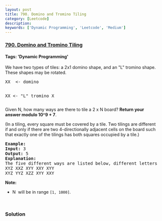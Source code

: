```yaml
---
layout: post
title: 790. Domino and Tromino Tiling
category: [Leetcode]
description: 
keywords: ['Dynamic Programming', 'Leetcode', 'Medium']
---
```

### [790. Domino and Tromino Tiling](https://leetcode.com/problems/domino-and-tromino-tiling)

#### Tags: 'Dynamic Programming'

<div class="content__u3I1 question-content__JfgR"><div><p>We have two types of tiles: a 2x1 domino shape, and an "L" tromino shape. These shapes may be rotated.</p>
<pre>XX  &lt;- domino

XX  &lt;- "L" tromino
X
</pre>
<p>Given N, how many ways are there to tile a 2 x N board? <strong>Return your answer modulo 10^9 + 7</strong>.</p>
<p>(In a tiling, every square must be covered by a tile. Two tilings are different if and only if there are two 4-directionally adjacent cells on the board such that exactly one of the tilings has both squares occupied by a tile.)</p>
<pre><strong>Example:</strong>
<strong>Input:</strong> 3
<strong>Output:</strong> 5
<strong>Explanation:</strong> 
The five different ways are listed below, different letters indicates different tiles:
XYZ XXZ XYY XXY XYY
XYZ YYZ XZZ XYY XXY</pre>
<p><strong>Note:</strong></p>
<ul>
<li>N  will be in range <code>[1, 1000]</code>.</li>
</ul>
<p> </p>
</div></div>

### Solution
